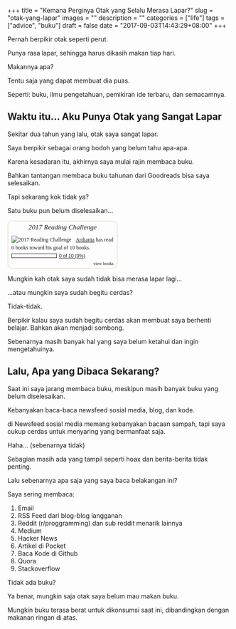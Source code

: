 +++
title = "Kemana Perginya Otak yang Selalu Merasa Lapar?"
slug = "otak-yang-lapar"
images = ""
description = ""
categories = ["life"]
tags = ["advice", "buku"]
draft = false
date = "2017-09-03T14:43:29+08:00"
+++

Pernah berpikir otak seperti perut.

Punya rasa lapar, sehingga harus dikasih makan tiap hari.

Makannya apa?

Tentu saja yang dapat membuat dia puas.

Seperti: buku, ilmu pengetahuan, pemikiran ide terbaru, dan 
semacamnya.

## Waktu itu... Aku Punya Otak yang Sangat Lapar

Sekitar dua tahun yang lalu, otak saya sangat lapar.

Saya berpikir sebagai orang bodoh yang belum tahu apa-apa.

Karena kesadaran itu, akhirnya saya mulai rajin membaca buku.

Bahkan tantangan membaca buku tahunan dari Goodreads bisa saya
selesaikan.

Tapi sekarang kok tidak ya?

Satu buku pun belum diselesaikan...


<div id="gr_challenge_5493" style="border: 2px solid #EBE8D5; border-radius:10px; padding: 0px 7px 0px 7px; max-width:230px; min-height: 100px">
  <div id="gr_challenge_progress_body_5493" style="font-size: 12px; font-family: georgia,serif;line-height: 18px">
    <h3 style="margin: 4px 0 10px; font-weight: normal; text-align: center">
      <a style="text-decoration: none; font-family:georgia,serif;font-style:italic; font-size: 1.1em" rel="nofollow" href="https://www.goodreads.com/challenges/5493-2017-reading-challenge">2017 Reading Challenge</a>
    </h3>
        <div class="challengePic">
          <a rel="nofollow" href="https://www.goodreads.com/challenges/5493-2017-reading-challenge"><img alt="2017 Reading Challenge" style="float:left; margin-right: 10px; border: 0 none" src="https://images.gr-assets.com/challenges/1486591746p2/5493.jpg" /></a>
        </div>
      <div>
        <a rel="nofollow" href="https://www.goodreads.com/user/show/22658052-ardianta-pargo">Ardianta</a> has
             read 0 books toward
             his goal of
             10 books.
      </div>
      <div style="width: 100px; margin: 4px 5px 5px 0; float: left; border: 1px solid #382110; height: 8px; overflow: hidden; background-color: #FFF">
        <div style="width: 0%; background-color: #D7D2C4; float: left"><span style="visibility:hidden">hide</span></div>
      </div>
      <div style="font-family: arial, verdana, helvetica, sans-serif;font-size:90%">
        <a rel="nofollow" href="https://www.goodreads.com/user_challenges/7057508">0 of 10 (0%)</a>
      </div>
        <div style="text-align: right;">
          <a style="text-decoration: none; font-size: 10px;" rel="nofollow" href="https://www.goodreads.com/user_challenges/7057508">view books</a>
        </div>
  </div>
	<script src="https://www.goodreads.com/user_challenges/widget/22658052-ardianta-pargo?challenge_id=5493&v=2"></script>
</div>

Mungkin kah otak saya sudah tidak bisa merasa lapar lagi...

...atau mungkin saya sudah begitu cerdas?

Tidak-tidak.

Berpikir kalau saya sudah begitu cerdas akan membuat saya berhenti 
belajar. Bahkan akan menjadi sombong.

Sebenarnya masih banyak hal yang saya belum ketahui dan ingin mengetahuinya.

## Lalu, Apa yang Dibaca Sekarang?

Saat ini saya jarang membaca buku, meskipun masih banyak buku
yang belum diselesaikan.

Kebanyakan baca-baca newsfeed sosial media, blog, dan kode.

di Newsfeed sosial media memang kebanyakan bacaan sampah, tapi
saya cukup cerdas untuk menyaring yang bermanfaat saja.

Haha... (sebenarnya tidak)

Sebagian masih ada yang tampil seperti hoax dan berita-berita 
tidak penting.

Lalu sebenarnya apa saja yang saya baca belakangan ini?

Saya sering membaca:

1. Email
2. RSS Feed dari blog-blog langganan
3. Reddit (r/proggramming) dan sub reddit menarik lainnya
4. Medium
5. Hacker News
6. Artikel di Pocket
7. Baca Kode di Github
8. Quora
9. Stackoverflow

Tidak ada buku?

Ya benar, mungkin saja otak saya belum mau makan buku.

Mungkin buku terasa berat untuk dikonsumsi saat ini, dibandingkan
dengan makanan ringan di atas.
